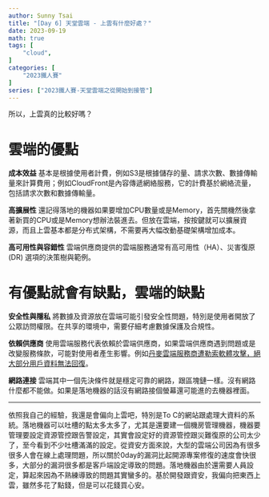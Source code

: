 ```yaml
---
author: Sunny Tsai
title: "[Day 6] 天堂雲端 - 上雲有什麼好處？"
date: 2023-09-19
math: true
tags: [
    "cloud",
]
categories: [
    "2023鐵人賽"
]
series: ["2023鐵人賽-天堂雲端之從開始到接管"]
---
```

所以，上雲真的比較好嗎？

# 雲端的優點
**成本效益**
    基本是根據使用者計費，例如S3是根據儲存的量、請求次數、數據傳輸量來計算費用；例如CloudFront是內容傳遞網絡服務，它的計費基於網絡流量，包括請求次數和數據傳輸量。

**高擴展性**
    還記得落地的機器如果要增加CPU數量或是Memory，首先關機然後拿著新買的CPU或是Memory想辦法裝進去。但放在雲端，按按鍵就可以擴展資源，而且上雲基本都是分布式架構，不需要再大幅改動基礎架構增加成本。

**高可用性與容錯性**
    雲端供應商提供的雲端服務通常有高可用性（HA）、災害復原 (DR) 選項的決策樹與範例。

# 有優點就會有缺點，雲端的缺點

**安全性與隱私**
    將數據及資源放在雲端可能引發安全性問題，特別是使用者開放了公眾訪問權限。在共享的環境中，需要仔細考慮數據保護及合規性。

**依賴供應商**
    使用雲端服務代表依賴於雲端供應商，如果雲端供應商遇到問題或是改變服務條款，可能對使用者產生影響。例如[丹麥雲端服務商遭勒索軟體攻擊，絕大部分用戶資料無法回復](https://www.ithome.com.tw/news/158459#:~:text=CloudNordic%E5%9C%A88%E6%9C%8818,%E6%89%80%E6%9C%89%E6%A9%9F%E5%99%A8%E5%B4%A9%E6%BD%B0%E7%84%A1%E6%B3%95%E9%81%8B%E4%BD%9C%E3%80%82)。

**網路連接**
    雲端其中一個先決條件就是穩定可靠的網路，跟區塊鏈一樣。沒有網路什麼都不能做。如果是落地機器的話沒有網路接個螢幕還可能進的去機器裡面。

-----

依照我自己的經驗，我還是會偏向上雲吧，特別是To C的網站跟處理大資料的系統。落地機器可以吐槽的點太多太多了，尤其是還要建一個機房管理機器，機器要管理要設定資源管控跟告警設定，其實會設定好的資源管控跟災難復原的公司太少了，至今看到不少吐槽滿滿的設定。從資安方面來說，大型的雲端公司因為有很多很多人會在線上處理問題，所以關於0day的漏洞比起開源專案修復的速度會快很多，大部分的漏洞很多都是客戶端設定導致的問題。落地機器由於還需要人員設定，算起來因為不熟練導致的問題其實蠻多的。基於開發跟資安，我偏向把東西上雲，雖然多花了點錢，但是可以花錢買心安。

